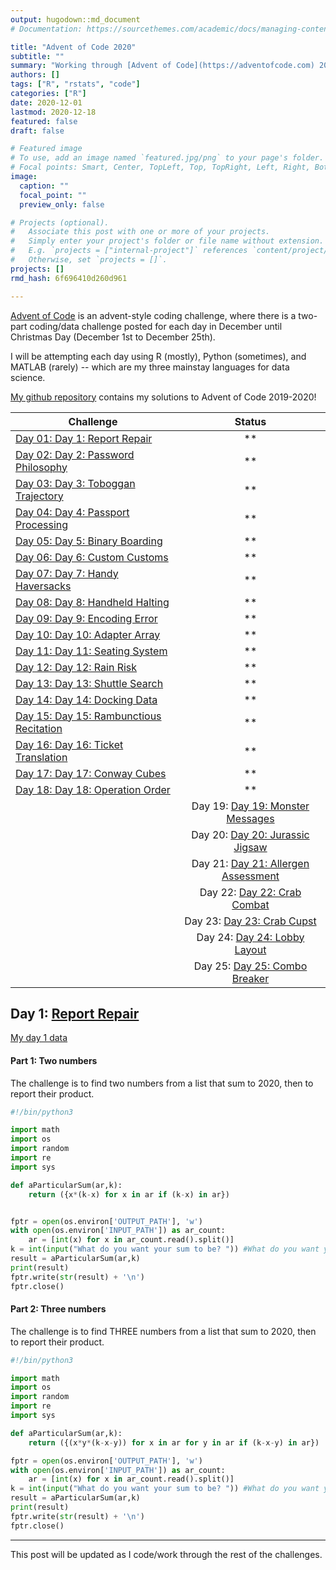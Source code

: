 ```yaml
---
output: hugodown::md_document
# Documentation: https://sourcethemes.com/academic/docs/managing-content/

title: "Advent of Code 2020"
subtitle: ""
summary: "Working through [Advent of Code](https://adventofcode.com) 2020!"
authors: []
tags: ["R", "rstats", "code"]
categories: ["R"]
date: 2020-12-01
lastmod: 2020-12-18
featured: false
draft: false

# Featured image
# To use, add an image named `featured.jpg/png` to your page's folder.
# Focal points: Smart, Center, TopLeft, Top, TopRight, Left, Right, BottomLeft, Bottom, BottomRight.
image:
  caption: ""
  focal_point: ""
  preview_only: false

# Projects (optional).
#   Associate this post with one or more of your projects.
#   Simply enter your project's folder or file name without extension.
#   E.g. `projects = ["internal-project"]` references `content/project/deep-learning/index.md`.
#   Otherwise, set `projects = []`.
projects: []
rmd_hash: 6f696410d260d961

---
```


[Advent of Code](https://adventofcode.com) is an advent-style coding challenge, where there is a two-part coding/data challenge posted for each day in December until Christmas Day (December 1st to December 25th).

I will be attempting each day using R (mostly), Python (sometimes), and MATLAB (rarely) -- which are my three mainstay languages for data science.

[My github repository](https://github.com/pritikadasgupta/adventofcode) contains my solutions to Advent of Code 2019-2020!

| Challenge                                                                        | Status |
| -------------------------------------------------------------------------------- | :----: |
| <a href="#day1">Day 01: [Day 1: Report Repair](https://adventofcode.com/2020/day/1)              |  \*\*  |
| <a href="#day2">Day 02: [Day 2: Password Philosophy](https://adventofcode.com/2020/day/2)  |  \*\*  |
| <a href="#day3">Day 03: [Day 3: Toboggan Trajectory](https://adventofcode.com/2020/day/3)    |  \*\*  |
| <a href="#day4">Day 04: [Day 4: Passport Processing](https://adventofcode.com/2020/day/4)    |  \*\*  |
| <a href="#day5">Day 05: [Day 5: Binary Boarding](https://adventofcode.com/2020/day/5)    |  \*\*  |
| <a href="#day6">Day 06: [Day 6: Custom Customs](https://adventofcode.com/2020/day/6)    |  \*\*  |
| <a href="#day7">Day 07: [Day 7: Handy Haversacks](https://adventofcode.com/2020/day/7)    |  \*\*  |
| <a href="#day8">Day 08: [Day 8: Handheld Halting](https://adventofcode.com/2020/day/8)    |  \*\*  |
| <a href="#day9">Day 09: [Day 9: Encoding Error](https://adventofcode.com/2020/day/9)    |  \*\*  |
| <a href="#day10">Day 10: [Day 10: Adapter Array](https://adventofcode.com/2020/day/10)    |  \*\*  |
| <a href="#day11">Day 11: [Day 11: Seating System](https://adventofcode.com/2020/day/11)    |  \*\*  |
| <a href="#day12">Day 12: [Day 12: Rain Risk](https://adventofcode.com/2020/day/12)    |  \*\*  |
| <a href="#day13">Day 13: [Day 13: Shuttle Search](https://adventofcode.com/2020/day/13)    |  \*\*  |
| <a href="#day14">Day 14: [Day 14: Docking Data](https://adventofcode.com/2020/day/14)    |  \*\*  |
| <a href="#day15">Day 15: [Day 15: Rambunctious Recitation](https://adventofcode.com/2020/day/15)    |  \*\*  |
| <a href="#day16">Day 16: [Day 16: Ticket Translation](https://adventofcode.com/2020/day/16)    |  \*\*  |
| <a href="#day17">Day 17: [Day 17: Conway Cubes](https://adventofcode.com/2020/day/17)    |  \*\*  |
| <a href="#day18">Day 18: [Day 18: Operation Order](https://adventofcode.com/2020/day/18)    |  \*\*  |
| <a href="#day19">| Day 19: [Day 19: Monster Messages](https://adventofcode.com/2020/day/19)    |  \*\*  |
| <a href="#day20">| Day 20: [Day 20: Jurassic Jigsaw](https://adventofcode.com/2020/day/20)    |  \*\*  |
| <a href="#day21">| Day 21: [Day 21: Allergen Assessment](https://adventofcode.com/2020/day/21)    |  \*\*  |
| <a href="#day22">| Day 22: [Day 22: Crab Combat](https://adventofcode.com/2020/day/22)    |  \*\*  |
| <a href="#day23">| Day 23: [Day 23: Crab Cupst](https://adventofcode.com/2020/day/23)    |  \*\*  |
| <a href="#day24">| Day 24: [Day 24: Lobby Layout](https://adventofcode.com/2020/day/24)    |  \*\*  |
| <a href="#day25">| Day 25: [Day 25: Combo Breaker](https://adventofcode.com/2020/day/25)    |  \*\*  |

<p>
<a id='day1'></a>
</p>

Day 1: [Report Repair](https://adventofcode.com/2020/day/1)
-----------------------------------------------------------

[My day 1 data](https://pritikadasgupta.github.io/post/advent-of-code-2020/data/exercise1.input.txt)

#### Part 1: Two numbers

The challenge is to find two numbers from a list that sum to 2020, then to report their product.

```python
#!/bin/python3

import math
import os
import random
import re
import sys

def aParticularSum(ar,k):
    return ({x*(k-x) for x in ar if (k-x) in ar})


fptr = open(os.environ['OUTPUT_PATH'], 'w')
with open(os.environ['INPUT_PATH']) as ar_count:
    ar = [int(x) for x in ar_count.read().split()]
k = int(input("What do you want your sum to be? ")) #What do you want your sum to be?
result = aParticularSum(ar,k)
print(result)
fptr.write(str(result) + '\n')
fptr.close()
```
#### Part 2: Three numbers
The challenge is to find THREE numbers from a list that sum to 2020, then to report their product.

```python
#!/bin/python3

import math
import os
import random
import re
import sys

def aParticularSum(ar,k):
    return ({(x*y*(k-x-y)) for x in ar for y in ar if (k-x-y) in ar})

fptr = open(os.environ['OUTPUT_PATH'], 'w')
with open(os.environ['INPUT_PATH']) as ar_count:
    ar = [int(x) for x in ar_count.read().split()]
k = int(input("What do you want your sum to be? ")) #What do you want your sum to be?
result = aParticularSum(ar,k)
print(result)
fptr.write(str(result) + '\n')
fptr.close()
```
----

This post will be updated as I code/work through the rest of the challenges.

